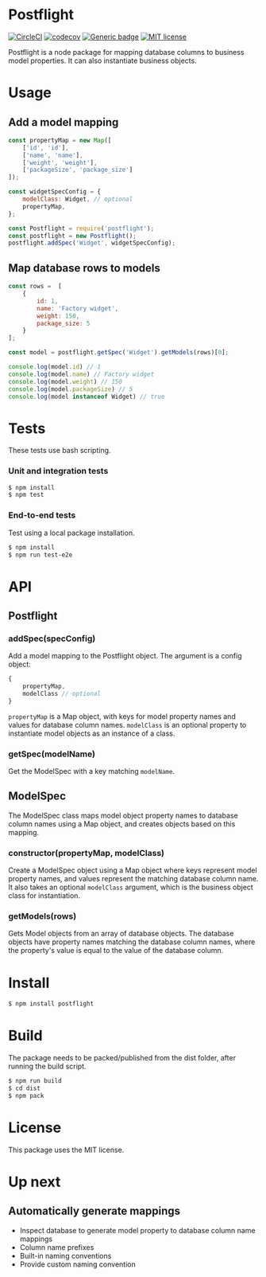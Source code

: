 # Postflight

[![CircleCI](https://circleci.com/gh/marcusfoertsch/postflight/tree/master.svg?style=shield)](https://circleci.com/gh/marcusfoertsch/postflight/tree/master) [![codecov](https://codecov.io/gh/marcusfoertsch/postflight/branch/master/graph/badge.svg)](https://codecov.io/gh/marcusfoertsch/postflight) [![Generic badge](https://img.shields.io/badge/style-Airbnb-green.svg)](https://shields.io/) [![MIT license](https://img.shields.io/badge/License-MIT-blue.svg)](https://lbesson.mit-license.org/)

Postflight is a node package for mapping database columns to business model properties. It can also instantiate business objects. 

# Usage

## Add a model mapping
```javascript
const propertyMap = new Map([
    ['id', 'id'],
    ['name', 'name'],
    ['weight', 'weight'],
    ['packageSize', 'package_size']
]);

const widgetSpecConfig = {
    modelClass: Widget, // optional
    propertyMap,
};

const Postflight = require('postflight');
const postflight = new Postflight();
postflight.addSpec('Widget', widgetSpecConfig);
```

## Map database rows to models

```javascript
const rows =  [
    {
        id: 1,
        name: 'Factory widget',
        weight: 150,
        package_size: 5
    }
];

const model = postflight.getSpec('Widget').getModels(rows)[0];

console.log(model.id) // 1
console.log(model.name) // Factory widget
console.log(model.weight) // 150
console.log(model.packageSize) // 5
console.log(model instanceof Widget) // true
```
    

# Tests

These tests use bash scripting.

### Unit and integration tests

```bash
$ npm install
$ npm test
```

### End-to-end tests

Test using a local package installation.

```bash
$ npm install
$ npm run test-e2e
```

# API

## Postflight 

### addSpec(specConfig)

Add a model mapping to the Postflight object. The argument is a config object:

```javascript
{
    propertyMap,
    modelClass // optional
}
```

`propertyMap` is a Map object, with keys for model property names and values for database column names.
`modelClass` is an optional property to instantiate model objects as an instance of a class.

### getSpec(modelName)

Get the ModelSpec with a key matching `modelName`.

## ModelSpec

The ModelSpec class maps model object property names to database column names using a Map object, and creates objects based on this mapping.

### constructor(propertyMap, modelClass)

Create a ModelSpec object using a Map object where keys represent model property names, and values represent the matching database column name. It also takes an optional `modelClass` argument, which is the business object class for instantiation.

### getModels(rows)

Gets Model objects from an array of database objects. The database objects have property names matching the database column names, where the property's value is equal to the value of the database column.

# Install

```bash
$ npm install postflight
```

# Build

The package needs to be packed/published from the dist folder, after running the build script.

```bash
$ npm run build
$ cd dist
$ npm pack
```

# License

This package uses the MIT license.

# Up next

## Automatically generate mappings

* Inspect database to generate model property to database column name mappings
* Column name prefixes
* Built-in naming conventions
* Provide custom naming convention